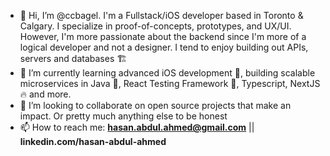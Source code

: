 - 👋 Hi, I’m @ccbagel. I'm a Fullstack/iOS developer based in Toronto & Calgary. I specialize in proof-of-concepts, prototypes, and UX/UI. However, I'm more passionate about the backend since I'm more of a logical developer and not a designer. I tend to enjoy building out APIs, servers and databases 🏗️
- 🌱 I’m currently learning advanced iOS development 📱, building scalable microservices in Java 🤏, React Testing Framework 🧪, Typescript, NextJS 🔥 and more. 
- 🧰 I’m looking to collaborate on open source projects that make an impact. Or pretty much anything else to be honest 
- 📫 How to reach me: **hasan.abdul.ahmed@gmail.com** || **linkedin.com/hasan-abdul-ahmed** 

